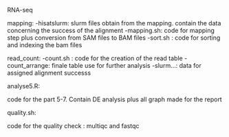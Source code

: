 RNA-seq 

mapping:
-hisatslurm: slurm files obtain from the mapping. contain the data concerning the success of the alignment
-mapping.sh: code for mapping step plus conversion from SAM files to BAM files
-sort.sh : code for sorting and indexing  the bam files

read_count:
-count.sh : code for the creation of the read table
-count_arrange: finale table use for further analysis
-slurm...: data for assigned alignment successs

analyse5.R:

code for the part 5-7. Contain DE analysis plus all graph made for the report 


quality.sh:

code for the quality check : multiqc and fastqc

